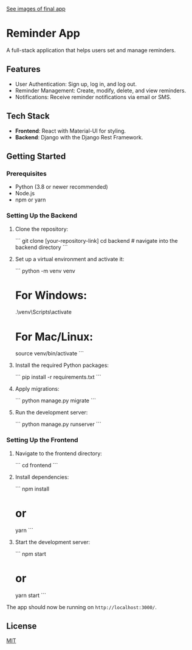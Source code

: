  
[See images of final app](https://docs.google.com/document/d/1cg5DogL1P8y5i2rO2YBmQABbFFfQXQmMwu-PH0de-Ic/edit?usp=sharing)

 

# Reminder App

A full-stack application that helps users set and manage reminders.

## Features

- User Authentication: Sign up, log in, and log out.
- Reminder Management: Create, modify, delete, and view reminders.
- Notifications: Receive reminder notifications via email or SMS.

## Tech Stack

- **Frontend**: React with Material-UI for styling.
- **Backend**: Django with the Django Rest Framework.

## Getting Started

### Prerequisites

- Python (3.8 or newer recommended)
- Node.js
- npm or yarn

### Setting Up the Backend

1. Clone the repository:

   \```
   git clone [your-repository-link]
   cd backend   # navigate into the backend directory
   \```

2. Set up a virtual environment and activate it:

   \```
   python -m venv venv
   # For Windows:
   .\venv\Scripts\activate
   # For Mac/Linux:
   source venv/bin/activate
   \```

3. Install the required Python packages:

   \```
   pip install -r requirements.txt
   \```

4. Apply migrations:

   \```
   python manage.py migrate
   \```

5. Run the development server:

   \```
   python manage.py runserver
   \```

### Setting Up the Frontend

1. Navigate to the frontend directory:

   \```
   cd frontend
   \```

2. Install dependencies:

   \```
   npm install
   # or
   yarn
   \```

3. Start the development server:

   \```
   npm start
   # or
   yarn start
   \```

The app should now be running on `http://localhost:3000/`.

 
 
## License

[MIT](https://choosealicense.com/licenses/mit/)
